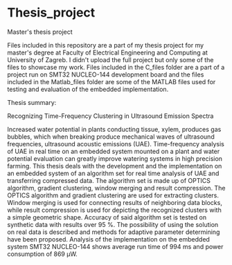 # Thesis_project
Master's thesis project

Files included in this repository are a part of my thesis project for my master's degree at Faculty of Electrical Engineering and Computing at University of Zagreb. 
I didn't upload the full project but only some of the files to showcase my work. Files included in the C_files folder are a part of a project run on SMT32 NUCLEO-144 development 
board and the files included in the Matlab_files folder are some of the MATLAB files used for testing and evaluation of the embedded implementation.


Thesis summary: 

Recognizing Time-Frequency Clustering in Ultrasound Emission Spectra

  Increased water potential in plants conducting tissue, xylem, produces gas bubbles, which when breaking produce mechanical waves of ultrasound frequencies, 
  ultrasound acoustic emissions (UAE). Time-frequency analysis of UAE in real time on an embedded system mounted on a plant and water potential evaluation can 
  greatly improve watering systems in high precision farming. This thesis deals with the development and the implementation on an embedded system of an algorithm 
  set for real time analysis of UAE and transferring compressed data. The algorithm set is made up of OPTICS algorithm, gradient clustering, window merging and 
  result compression. The OPTICS algorithm and gradient clustering are used for extracting clusters. Window merging is used for connecting results of neighboring 
  data blocks, while result compression is used for depicting the recognized clusters with a simple geometric shape. Accuracy of said algorithm set is tested on 
  synthetic data with results over 95 %. The possibility of using the solution on real data is described and methods for adaptive parameter determining have been 
  proposed. Analysis of the implementation on the embedded system SMT32 NUCLEO-144 shows average run time of 994 ms and power consumption of 869 µW.
